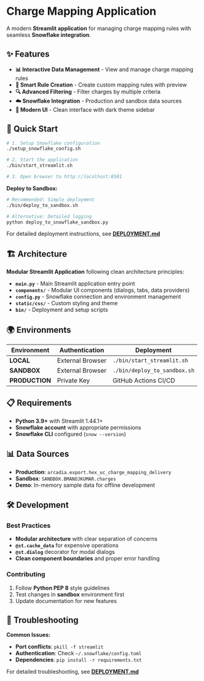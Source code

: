 # Charge Mapping Application

A modern **Streamlit application** for managing charge mapping rules with seamless **Snowflake integration**.

## ✨ Features

- **📊 Interactive Data Management** - View and manage charge mapping rules
- **🎯 Smart Rule Creation** - Create custom mapping rules with preview  
- **🔍 Advanced Filtering** - Filter charges by multiple criteria
- **☁️ Snowflake Integration** - Production and sandbox data sources
- **🎨 Modern UI** - Clean interface with dark theme sidebar

## 🚀 Quick Start

```bash
# 1. Setup Snowflake configuration
./setup_snowflake_config.sh

# 2. Start the application
./bin/start_streamlit.sh

# 3. Open browser to http://localhost:8501
```

**Deploy to Sandbox:**
```bash
# Recommended: Simple deployment
./bin/deploy_to_sandbox.sh

# Alternative: Detailed logging
python deploy_to_snowflake_sandbox.py
```

For detailed deployment instructions, see **[DEPLOYMENT.md](./DEPLOYMENT.md)**

## 🏗️ Architecture

**Modular Streamlit Application** following clean architecture principles:

- **`main.py`** - Main Streamlit application entry point
- **`components/`** - Modular UI components (dialogs, tabs, data providers)  
- **`config.py`** - Snowflake connection and environment management
- **`static/css/`** - Custom styling and theme
- **`bin/`** - Deployment and setup scripts

## 🌍 Environments

| Environment | Authentication | Deployment |
|-------------|----------------|------------|
| **LOCAL** | External Browser | `./bin/start_streamlit.sh` |
| **SANDBOX** | External Browser | `./bin/deploy_to_sandbox.sh` |
| **PRODUCTION** | Private Key | GitHub Actions CI/CD |

## 📋 Requirements

- **Python 3.9+** with Streamlit 1.44.1+
- **Snowflake account** with appropriate permissions
- **Snowflake CLI** configured (`snow --version`)

## 📊 Data Sources

- **Production**: `arcadia.export.hex_uc_charge_mapping_delivery`
- **Sandbox**: `SANDBOX.BMANOJKUMAR.charges`
- **Demo**: In-memory sample data for offline development

## 🛠️ Development

### Best Practices
- **Modular architecture** with clear separation of concerns
- **`@st.cache_data`** for expensive operations  
- **`@st.dialog`** decorator for modal dialogs
- **Clean component boundaries** and proper error handling

### Contributing
1. Follow **Python PEP 8** style guidelines
2. Test changes in **sandbox** environment first
3. Update documentation for new features

## 🐛 Troubleshooting

**Common Issues:**
- **Port conflicts**: `pkill -f streamlit`
- **Authentication**: Check `~/.snowflake/config.toml`  
- **Dependencies**: `pip install -r requirements.txt`

For detailed troubleshooting, see **[DEPLOYMENT.md](./DEPLOYMENT.md)**